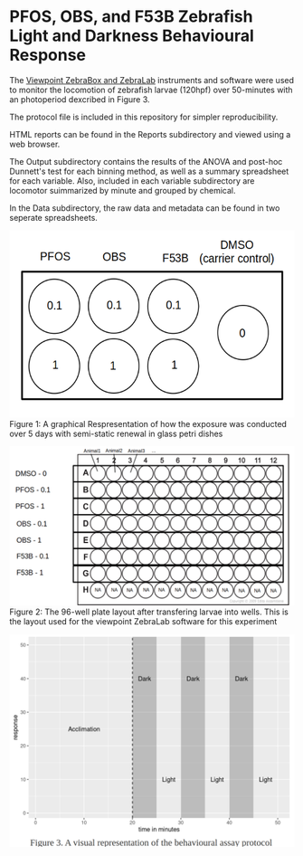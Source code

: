 # PFOS, OBS, and F53B Zebrafish Light and Darkness Behavioural Response

The [Viewpoint ZebraBox and ZebraLab](https://www.viewpoint.fr/en/p/equipment/zebrabox-for-embryos-or-larvae) instruments and software were used to monitor the locomotion of zebrafish larvae (120hpf) over 50-minutes with an photoperiod dexcribed in Figure 3. 

The protocol file is included in this repository for simpler reproducibility.

HTML reports can be found in the Reports subdirectory and viewed using a web browser. 

The Output subdirectory contains the results of the ANOVA and post-hoc Dunnett's test for each binning method, as well as a summary spreadsheet for each variable. Also, included in each variable subdirectory are locomotor suimmarized by minute and grouped by chemical. 

In the Data subdirectory, the raw data and metadata can be found in two seperate spreadsheets.

![Exposure Layout](https://github.com/JoryC/PFOS_OBS_F53B_Project_Zebrafish_Light_Dark_Behavioural_Response/blob/master/5-Day_Exposure_Layout_Hyojin.png)
Figure 1: A graphical Respresentation of how the exposure was conducted over 5 days with semi-static renewal in glass petri dishes

![Plate-Layout](https://github.com/JoryC/PFOS_OBS_F53B_Project_Zebrafish_Light_Dark_Behavioural_Response/blob/master/96-Well_Plate_Layout_Hyojin.png)
Figure 2: The 96-well plate layout after transfering larvae into wells. This is the layout used for the viewpoint ZebraLab software for this experiment

![Photoperiod-Description](https://github.com/JoryC/PFOS_OBS_F53B_Project_Zebrafish_Light_Dark_Behavioural_Response/blob/master/Protocol_Description.png)


